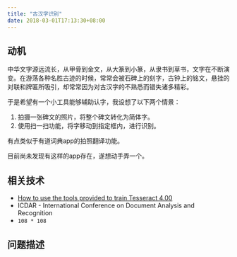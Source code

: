 ```yaml
---
title: "古汉字识别"
date: 2018-03-01T17:13:30+08:00
---
```


## 动机

中华文字源远流长，从甲骨到金文，从大篆到小篆，从隶书到草书，文字在不断演变。在游荡各种名胜古迹的时候，常常会被石碑上的刻字，古钟上的铭文，悬挂的对联和牌匾所吸引，却常常因为对古汉字的不熟悉而错失诸多精彩。

于是希望有一个小工具能够辅助认字，我设想了以下两个情景：

1. 拍摄一张碑文的照片，将整个碑文转化为简体字。
1. 使用扫一扫功能，将字移动到指定框内，进行识别。

有点类似于有道词典app的拍照翻译功能。

目前尚未发现有这样的app存在，遂想动手弄一个。

<!--more-->

## 相关技术

- [How to use the tools provided to train Tesseract 4.00](https://github.com/tesseract-ocr/tesseract/wiki/TrainingTesseract-4.00#how-to-use-the-tools-provided-to-train-tesseract-400)
- ICDAR - International Conference on Document Analysis and Recognition
- `108 * 108`

## 问题描述

